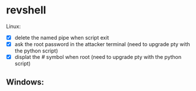 # revshell

Linux:
- [x] delete the named pipe when script exit
- [x] ask the root password in the attacker terminal (need to upgrade pty with the python script)
- [x] displat the *#* symbol when root (need to upgrade pty with the python script)

Windows:
- 
